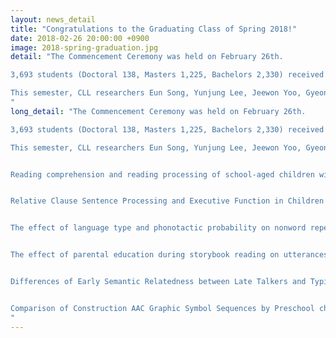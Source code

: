 ```yaml
---
layout: news_detail
title: "Congratulations to the Graduating Class of Spring 2018!"
date: 2018-02-26 20:00:00 +0900
image: 2018-spring-graduation.jpg
detail: "The Commencement Ceremony was held on February 26th. 

3,693 students (Doctoral 138, Masters 1,225, Bachelors 2,330) received their degree.

This semester, CLL researchers Eun Song, Yunjung Lee, Jeewon Yoo, Gyeongran Bae, Sinae Kang, and Yumi Kim graduated with a MA degree in communication disorders :)
"
long_detail: "The Commencement Ceremony was held on February 26th. 

3,693 students (Doctoral 138, Masters 1,225, Bachelors 2,330) received their degree.

This semester, CLL researchers Eun Song, Yunjung Lee, Jeewon Yoo, Gyeongran Bae, Sinae Kang, and Yumi Kim graduated with a MA degree in communication disorders :)


​Reading comprehension and reading processing of school-aged children with specific language impairment using  eye tracker (Sinae Kang)


Relative Clause Sentence Processing and Executive Function in Children with and without Specific Language Impairment (SLI) (Jeewon Yoo)


The effect of language type and phonotactic probability on nonword repetition and fast mapping(Gyeongran Bae)


The effect of parental education during storybook reading on utterances and communication skills of children with delayed language development and their  parents(Eun Song)


Differences of Early Semantic Relatedness between Late Talkers and Typically Developing Children(Yumi Kim)


Comparison of Construction AAC Graphic Symbol Sequences by Preschool children with Delayed Language Development and Typical Development (YunjungLee)
"
---
```



